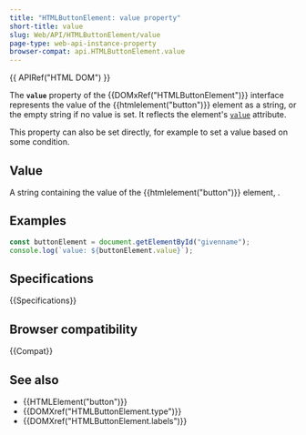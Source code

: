```yaml
---
title: "HTMLButtonElement: value property"
short-title: value
slug: Web/API/HTMLButtonElement/value
page-type: web-api-instance-property
browser-compat: api.HTMLButtonElement.value
---
```


{{ APIRef("HTML DOM") }}

The **`value`** property of the {{DOMxRef("HTMLButtonElement")}} interface represents the value of the {{htmlelement("button")}} element as a string, or the empty string if no value is set. It reflects the element's [`value`](/en-US/docs/Web/HTML/Element/button#value) attribute.

This property can also be set directly, for example to set a value based on some condition.

## Value

A string containing the value of the {{htmlelement("button")}} element, .

## Examples

```js
const buttonElement = document.getElementById("givenname");
console.log(`value: ${buttonElement.value}`);
```

## Specifications

{{Specifications}}

## Browser compatibility

{{Compat}}

## See also

- {{HTMLElement("button")}}
- {{DOMXref("HTMLButtonElement.type")}}
- {{DOMXref("HTMLButtonElement.labels")}}
